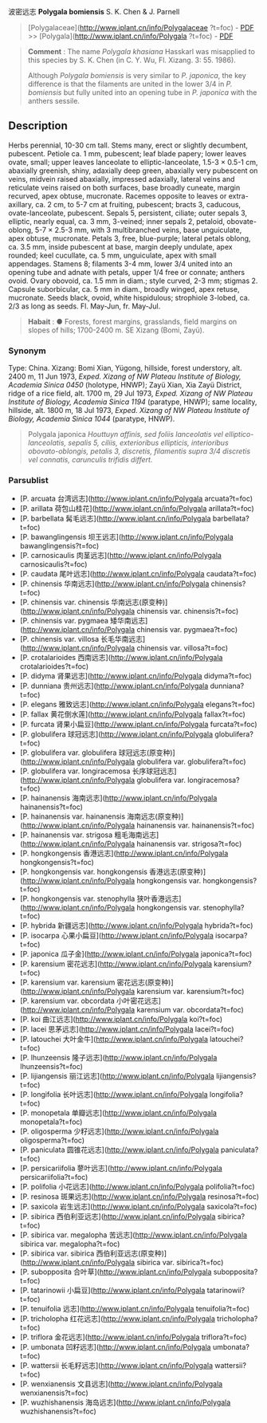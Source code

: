 波密远志 **Polygala bomiensis** S. K. Chen & J. Parnell

> [Polygalaceae](http://www.iplant.cn/info/Polygalaceae ?t=foc) - [PDF](http://iplant.cn/foc/pdf/Polygalaceae.pdf) >> [Polygala](http://www.iplant.cn/info/Polygala ?t=foc) - [PDF](http://www.iplant.cn/foc/pdf/Polygala.pdf)

> **Comment** : 
> The name *Polygala khasiana* Hasskarl was misapplied to this species by S. K. Chen (in C. Y. Wu, Fl. Xizang. 3: 55. 1986).
>
> Although *Polygala bomiensis* is very similar to *P. japonica*, the key difference is that the filaments are united in the lower 3/4 in *P. bomiensis* but fully united into an opening tube in *P. japonica* with the anthers sessile.

## Description

Herbs perennial, 10-30 cm tall. Stems many, erect or slightly decumbent, pubescent. Petiole ca. 1 mm, pubescent; leaf blade papery; lower leaves ovate, small; upper leaves lanceolate to elliptic-lanceolate, 1.5-3 × 0.5-1 cm, abaxially greenish, shiny, adaxially deep green, abaxially very pubescent on veins, midvein raised abaxially, impressed adaxially, lateral veins and reticulate veins raised on both surfaces, base broadly cuneate, margin recurved, apex obtuse, mucronate. Racemes opposite to leaves or extra-axillary, ca. 2 cm, to 5-7 cm at fruiting, pubescent; bracts 3, caducous, ovate-lanceolate, pubescent. Sepals 5, persistent, ciliate; outer sepals 3, elliptic, nearly equal, ca. 3 mm, 3-veined; inner sepals 2, petaloid, obovate-oblong, 5-7 × 2.5-3 mm, with 3 multibranched veins, base unguiculate, apex obtuse, mucronate. Petals 3, free, blue-purple; lateral petals oblong, ca. 3.5 mm, inside pubescent at base, margin deeply undulate, apex rounded; keel cucullate, ca. 5 mm, unguiculate, apex with small appendages. Stamens 8; filaments 3-4 mm, lower 3/4 united into an opening tube and adnate with petals, upper 1/4 free or connate; anthers ovoid. Ovary obovoid, ca. 1.5 mm in diam.; style curved, 2-3 mm; stigmas 2. Capsule suborbicular, ca. 5 mm in diam., broadly winged, apex retuse, mucronate. Seeds black, ovoid, white hispidulous; strophiole 3-lobed, ca. 2/3 as long as seeds. Fl. May-Jun, fr. May-Jul.

> **Habait** : 
>● Forests, forest margins, grasslands, field margins on slopes of hills; 1700-2400 m. SE Xizang (Bomi, Zayü).

### Synonym
Type: China. Xizang: Bomi Xian, Yügong, hillside, forest understory, alt. 2400 m, 11 Jun 1973, *Exped. Xizang of NW Plateau Institute of Biology, Academia Sinica 0450* (holotype, HNWP); Zayü Xian, Xia Zayü District, ridge of a rice field, alt. 1700 m, 29 Jul 1973, *Exped. Xizang of NW Plateau Institute of Biology, Academia Sinica 1194* (paratype, HNWP); same locality, hillside, alt. 1800 m, 18 Jul 1973, *Exped. Xizang of NW Plateau Institute of Biology, Academia Sinica 1044* (paratype, HNWP).
>
> Polygala japonica *Houttuyn affinis, sed foliis lanceolatis vel elliptico-lanceolatis, sepalis 5, ciliis, exterioribus ellipticis, interioribus obovato-oblongis, petalis 3, discretis, filamentis supra 3/4 discretis vel connatis, carunculis trifidis differt.*

### Parsublist

* [P.  arcuata  台湾远志](http://www.iplant.cn/info/Polygala arcuata?t=foc)
* [P.  arillata  荷包山桂花](http://www.iplant.cn/info/Polygala arillata?t=foc)
* [P.  barbellata  髯毛远志](http://www.iplant.cn/info/Polygala barbellata?t=foc)
* [P.  bawanglingensis  坝王远志](http://www.iplant.cn/info/Polygala bawanglingensis?t=foc)
* [P.  carnosicaulis  肉茎远志](http://www.iplant.cn/info/Polygala carnosicaulis?t=foc)
* [P.  caudata  尾叶远志](http://www.iplant.cn/info/Polygala caudata?t=foc)
* [P.  chinensis  华南远志](http://www.iplant.cn/info/Polygala chinensis?t=foc)
* [P.  chinensis var. chinensis  华南远志(原变种)](http://www.iplant.cn/info/Polygala chinensis var. chinensis?t=foc)
* [P.  chinensis var. pygmaea  矮华南远志](http://www.iplant.cn/info/Polygala chinensis var. pygmaea?t=foc)
* [P.  chinensis var. villosa  长毛华南远志](http://www.iplant.cn/info/Polygala chinensis var. villosa?t=foc)
* [P.  crotalarioides  西南远志](http://www.iplant.cn/info/Polygala crotalarioides?t=foc)
* [P.  didyma  肾果远志](http://www.iplant.cn/info/Polygala didyma?t=foc)
* [P.  dunniana  贵州远志](http://www.iplant.cn/info/Polygala dunniana?t=foc)
* [P.  elegans  雅致远志](http://www.iplant.cn/info/Polygala elegans?t=foc)
* [P.  fallax  黄花倒水莲](http://www.iplant.cn/info/Polygala fallax?t=foc)
* [P.  furcata  肾果小扁豆](http://www.iplant.cn/info/Polygala furcata?t=foc)
* [P.  globulifera  球冠远志](http://www.iplant.cn/info/Polygala globulifera?t=foc)
* [P.  globulifera var. globulifera  球冠远志(原变种)](http://www.iplant.cn/info/Polygala globulifera var. globulifera?t=foc)
* [P.  globulifera var. longiracemosa  长序球冠远志](http://www.iplant.cn/info/Polygala globulifera var. longiracemosa?t=foc)
* [P.  hainanensis  海南远志](http://www.iplant.cn/info/Polygala hainanensis?t=foc)
* [P.  hainanensis var. hainanensis  海南远志(原变种)](http://www.iplant.cn/info/Polygala hainanensis var. hainanensis?t=foc)
* [P.  hainanensis var. strigosa  粗毛海南远志](http://www.iplant.cn/info/Polygala hainanensis var. strigosa?t=foc)
* [P.  hongkongensis  香港远志](http://www.iplant.cn/info/Polygala hongkongensis?t=foc)
* [P.  hongkongensis var. hongkongensis  香港远志(原变种)](http://www.iplant.cn/info/Polygala hongkongensis var. hongkongensis?t=foc)
* [P.  hongkongensis var. stenophylla  狭叶香港远志](http://www.iplant.cn/info/Polygala hongkongensis var. stenophylla?t=foc)
* [P.  hybrida  新疆远志](http://www.iplant.cn/info/Polygala hybrida?t=foc)
* [P.  isocarpa  心果小扁豆](http://www.iplant.cn/info/Polygala isocarpa?t=foc)
* [P.  japonica  瓜子金](http://www.iplant.cn/info/Polygala japonica?t=foc)
* [P.  karensium  密花远志](http://www.iplant.cn/info/Polygala karensium?t=foc)
* [P.  karensium var. karensium  密花远志(原变种)](http://www.iplant.cn/info/Polygala karensium var. karensium?t=foc)
* [P.  karensium var. obcordata  小叶密花远志](http://www.iplant.cn/info/Polygala karensium var. obcordata?t=foc)
* [P.  koi  曲江远志](http://www.iplant.cn/info/Polygala koi?t=foc)
* [P.  lacei  思茅远志](http://www.iplant.cn/info/Polygala lacei?t=foc)
* [P.  latouchei  大叶金牛](http://www.iplant.cn/info/Polygala latouchei?t=foc)
* [P.  lhunzeensis  隆子远志](http://www.iplant.cn/info/Polygala lhunzeensis?t=foc)
* [P.  lijiangensis  丽江远志](http://www.iplant.cn/info/Polygala lijiangensis?t=foc)
* [P.  longifolia  长叶远志](http://www.iplant.cn/info/Polygala longifolia?t=foc)
* [P.  monopetala  单瓣远志](http://www.iplant.cn/info/Polygala monopetala?t=foc)
* [P.  oligosperma  少籽远志](http://www.iplant.cn/info/Polygala oligosperma?t=foc)
* [P.  paniculata  圆锥花远志](http://www.iplant.cn/info/Polygala paniculata?t=foc)
* [P.  persicariifolia  蓼叶远志](http://www.iplant.cn/info/Polygala persicariifolia?t=foc)
* [P.  polifolia  小花远志](http://www.iplant.cn/info/Polygala polifolia?t=foc)
* [P.  resinosa  斑果远志](http://www.iplant.cn/info/Polygala resinosa?t=foc)
* [P.  saxicola  岩生远志](http://www.iplant.cn/info/Polygala saxicola?t=foc)
* [P.  sibirica  西伯利亚远志](http://www.iplant.cn/info/Polygala sibirica?t=foc)
* [P.  sibirica var. megalopha  苦远志](http://www.iplant.cn/info/Polygala sibirica var. megalopha?t=foc)
* [P.  sibirica var. sibirica  西伯利亚远志(原变种)](http://www.iplant.cn/info/Polygala sibirica var. sibirica?t=foc)
* [P.  subopposita  合叶草](http://www.iplant.cn/info/Polygala subopposita?t=foc)
* [P.  tatarinowii  小扁豆](http://www.iplant.cn/info/Polygala tatarinowii?t=foc)
* [P.  tenuifolia  远志](http://www.iplant.cn/info/Polygala tenuifolia?t=foc)
* [P.  tricholopha  红花远志](http://www.iplant.cn/info/Polygala tricholopha?t=foc)
* [P.  triflora  金花远志](http://www.iplant.cn/info/Polygala triflora?t=foc)
* [P.  umbonata  凹籽远志](http://www.iplant.cn/info/Polygala umbonata?t=foc)
* [P.  wattersii  长毛籽远志](http://www.iplant.cn/info/Polygala wattersii?t=foc)
* [P.  wenxianensis  文县远志](http://www.iplant.cn/info/Polygala wenxianensis?t=foc)
* [P.  wuzhishanensis  海岛远志](http://www.iplant.cn/info/Polygala wuzhishanensis?t=foc)
